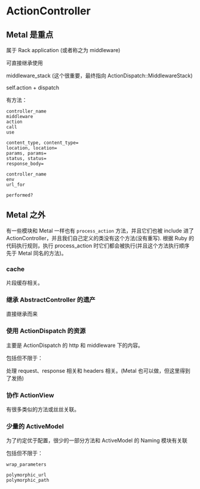# ActionController

## Metal 是重点

属于 Rack application (或者称之为 middleware)

可直接继承使用

middleware_stack (这个很重要，最终指向 ActionDispatch::MiddlewareStack)

self.action + dispatch

有方法：

```
controller_name
middleware
action
call
use

content_type, content_type=
location, location=
params, params=
status, status=
response_body=

controller_name
env
url_for

performed?
```

## Metal 之外

有一些模块和 Metal 一样也有 `process_action` 方法，并且它们也被 include 进了 ActionController，并且我们自己定义的类没有这个方法(没有重写). 根据 Ruby 的代码执行规则，执行 process_action 时它们都会被执行(并且这个方法执行顺序先于 Metal 同名的方法)。

### cache

片段缓存相关。

### 继承 AbstractController 的遗产

直接继承而来

### 使用 ActionDispatch 的资源

主要是 ActionDispatch 的 http 和 middleware 下的内容。

包括但不限于：

处理 request、response 相关和 headers 相关。(Metal 也可以做，但这里得到了发扬)

### 协作 ActionView

有很多类似的方法或丝丝关联。

### 少量的 ActiveModel

为了约定优于配置，很少的一部分方法和 ActiveModel 的 Naming 模块有关联

包括但不限于：

```
wrap_parameters

polymorphic_url
polymorphic_path
```
